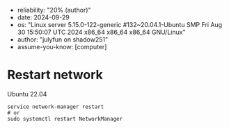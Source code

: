 - reliability: "20% (author)"
- date: 2024-09-29
- os: "Linux server 5.15.0-122-generic #132~20.04.1-Ubuntu SMP Fri Aug 30 15:50:07 UTC 2024 x86_64 x86_64 x86_64 GNU/Linux"
- author: "julyfun on shadow251"
- assume-you-know: [computer]

# Restart network

Ubuntu 22.04

```
service network-manager restart
# or
sudo systemctl restart NetworkManager
```

